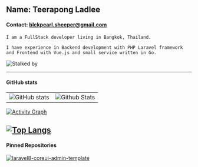 ## Name: Teerapong Ladlee
#### Contact: blckpearl.sheeper@gmail.com 

```
I am a FullStack developer living in Bangkok, Thailand.

I have experience in Backend development with PHP Laravel framework 
and Frontend with Vue.js and small service written in Go.
```

![Stalked by](https://komarev.com/ghpvc/?username=xemoe&color=f08f8f)

---
#### GitHub stats
|               |               |
| ------------- | ------------- |
| ![GitHub stats](https://github-readme-stats.vercel.app/api?username=xemoe&show_icons=true&theme=default&hide_border=true) | ![Github Stats](https://github-readme-streak-stats.herokuapp.com/?user=xemoe&theme=default&hide_border=true") |

[![Activity Graph](https://activity-graph.herokuapp.com/graph?username=xemoe&hide_border=true&bg_color=ffffff&area_color=1f6fea&line=38d252&point=1f6fea&color=3f3f3f)](https://git.io/streak-stats)

[![Top Langs](https://github-readme-stats.vercel.app//api/top-langs/?username=xemoe&layout=compact&langs_count=10&hide_border=true)](https://github.com/anuraghazra/github-readme-stats)
---

#### Pinned Repositories

[![laravel8-coreui-admin-template](https://github-readme-stats.vercel.app/api/pin/?username=xemoe&repo=laravel8-coreui-admin-template&theme=default&show_owner=true)](https://github.com/xemoe/laravel8-coreui-admin-template)
